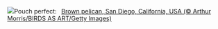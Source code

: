 ![](https://www.bing.com/th?id=OHR.PelicanPortrait_EN-GB7053317345_UHD.jpg&w=1000)Pouch perfect:&nbsp;&ensp;[Brown pelican, San Diego, California, USA (© Arthur Morris/BIRDS AS ART/Getty Images)](https://www.bing.com/th?id=OHR.PelicanPortrait_EN-GB7053317345_UHD.jpg)
<br><br/>
